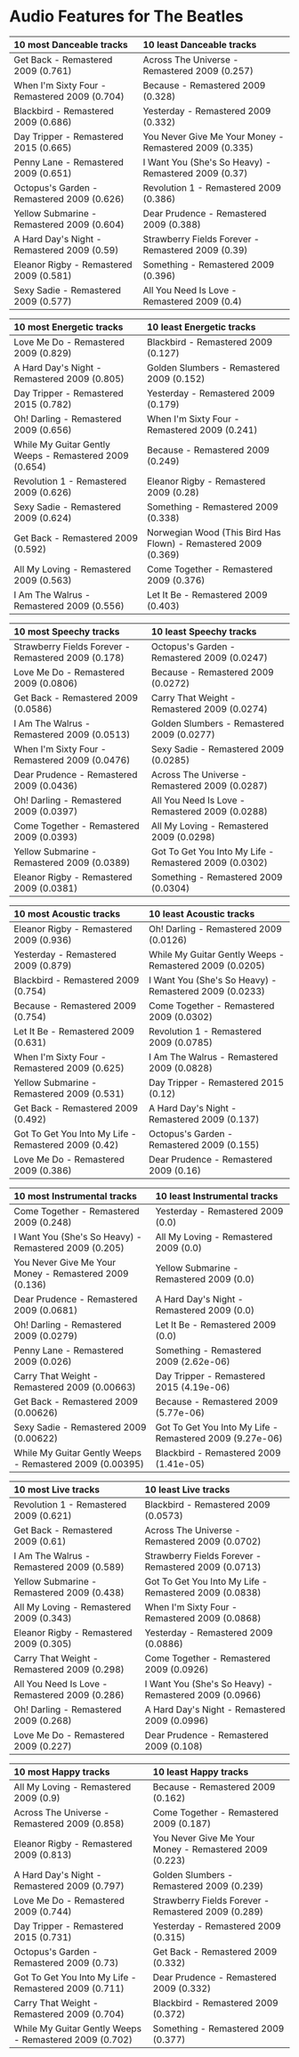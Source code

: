 # Audio Features for The Beatles
| 10 most Danceable tracks | 10 least Danceable tracks |
|:---|:---|
| Get Back - Remastered 2009 (0.761) | Across The Universe - Remastered 2009 (0.257) |
| When I'm Sixty Four - Remastered 2009 (0.704) | Because - Remastered 2009 (0.328) |
| Blackbird - Remastered 2009 (0.686) | Yesterday - Remastered 2009 (0.332) |
| Day Tripper - Remastered 2015 (0.665) | You Never Give Me Your Money - Remastered 2009 (0.335) |
| Penny Lane - Remastered 2009 (0.651) | I Want You (She's So Heavy) - Remastered 2009 (0.37) |
| Octopus's Garden - Remastered 2009 (0.626) | Revolution 1 - Remastered 2009 (0.386) |
| Yellow Submarine - Remastered 2009 (0.604) | Dear Prudence - Remastered 2009 (0.388) |
| A Hard Day's Night - Remastered 2009 (0.59) | Strawberry Fields Forever - Remastered 2009 (0.39) |
| Eleanor Rigby - Remastered 2009 (0.581) | Something - Remastered 2009 (0.396) |
| Sexy Sadie - Remastered 2009 (0.577) | All You Need Is Love - Remastered 2009 (0.4) |

| 10 most Energetic tracks | 10 least Energetic tracks |
|:---|:---|
| Love Me Do - Remastered 2009 (0.829) | Blackbird - Remastered 2009 (0.127) |
| A Hard Day's Night - Remastered 2009 (0.805) | Golden Slumbers - Remastered 2009 (0.152) |
| Day Tripper - Remastered 2015 (0.782) | Yesterday - Remastered 2009 (0.179) |
| Oh! Darling - Remastered 2009 (0.656) | When I'm Sixty Four - Remastered 2009 (0.241) |
| While My Guitar Gently Weeps - Remastered 2009 (0.654) | Because - Remastered 2009 (0.249) |
| Revolution 1 - Remastered 2009 (0.626) | Eleanor Rigby - Remastered 2009 (0.28) |
| Sexy Sadie - Remastered 2009 (0.624) | Something - Remastered 2009 (0.338) |
| Get Back - Remastered 2009 (0.592) | Norwegian Wood (This Bird Has Flown) - Remastered 2009 (0.369) |
| All My Loving - Remastered 2009 (0.563) | Come Together - Remastered 2009 (0.376) |
| I Am The Walrus - Remastered 2009 (0.556) | Let It Be - Remastered 2009 (0.403) |

| 10 most Speechy tracks | 10 least Speechy tracks |
|:---|:---|
| Strawberry Fields Forever - Remastered 2009 (0.178) | Octopus's Garden - Remastered 2009 (0.0247) |
| Love Me Do - Remastered 2009 (0.0806) | Because - Remastered 2009 (0.0272) |
| Get Back - Remastered 2009 (0.0586) | Carry That Weight - Remastered 2009 (0.0274) |
| I Am The Walrus - Remastered 2009 (0.0513) | Golden Slumbers - Remastered 2009 (0.0277) |
| When I'm Sixty Four - Remastered 2009 (0.0476) | Sexy Sadie - Remastered 2009 (0.0285) |
| Dear Prudence - Remastered 2009 (0.0436) | Across The Universe - Remastered 2009 (0.0287) |
| Oh! Darling - Remastered 2009 (0.0397) | All You Need Is Love - Remastered 2009 (0.0288) |
| Come Together - Remastered 2009 (0.0393) | All My Loving - Remastered 2009 (0.0298) |
| Yellow Submarine - Remastered 2009 (0.0389) | Got To Get You Into My Life - Remastered 2009 (0.0302) |
| Eleanor Rigby - Remastered 2009 (0.0381) | Something - Remastered 2009 (0.0304) |

| 10 most Acoustic tracks | 10 least Acoustic tracks |
|:---|:---|
| Eleanor Rigby - Remastered 2009 (0.936) | Oh! Darling - Remastered 2009 (0.0126) |
| Yesterday - Remastered 2009 (0.879) | While My Guitar Gently Weeps - Remastered 2009 (0.0205) |
| Blackbird - Remastered 2009 (0.754) | I Want You (She's So Heavy) - Remastered 2009 (0.0233) |
| Because - Remastered 2009 (0.754) | Come Together - Remastered 2009 (0.0302) |
| Let It Be - Remastered 2009 (0.631) | Revolution 1 - Remastered 2009 (0.0785) |
| When I'm Sixty Four - Remastered 2009 (0.625) | I Am The Walrus - Remastered 2009 (0.0828) |
| Yellow Submarine - Remastered 2009 (0.531) | Day Tripper - Remastered 2015 (0.12) |
| Get Back - Remastered 2009 (0.492) | A Hard Day's Night - Remastered 2009 (0.137) |
| Got To Get You Into My Life - Remastered 2009 (0.42) | Octopus's Garden - Remastered 2009 (0.155) |
| Love Me Do - Remastered 2009 (0.386) | Dear Prudence - Remastered 2009 (0.16) |

| 10 most Instrumental tracks | 10 least Instrumental tracks |
|:---|:---|
| Come Together - Remastered 2009 (0.248) | Yesterday - Remastered 2009 (0.0) |
| I Want You (She's So Heavy) - Remastered 2009 (0.205) | All My Loving - Remastered 2009 (0.0) |
| You Never Give Me Your Money - Remastered 2009 (0.136) | Yellow Submarine - Remastered 2009 (0.0) |
| Dear Prudence - Remastered 2009 (0.0681) | A Hard Day's Night - Remastered 2009 (0.0) |
| Oh! Darling - Remastered 2009 (0.0279) | Let It Be - Remastered 2009 (0.0) |
| Penny Lane - Remastered 2009 (0.026) | Something - Remastered 2009 (2.62e-06) |
| Carry That Weight - Remastered 2009 (0.00663) | Day Tripper - Remastered 2015 (4.19e-06) |
| Get Back - Remastered 2009 (0.00626) | Because - Remastered 2009 (5.77e-06) |
| Sexy Sadie - Remastered 2009 (0.00622) | Got To Get You Into My Life - Remastered 2009 (9.27e-06) |
| While My Guitar Gently Weeps - Remastered 2009 (0.00395) | Blackbird - Remastered 2009 (1.41e-05) |

| 10 most Live tracks | 10 least Live tracks |
|:---|:---|
| Revolution 1 - Remastered 2009 (0.621) | Blackbird - Remastered 2009 (0.0573) |
| Get Back - Remastered 2009 (0.61) | Across The Universe - Remastered 2009 (0.0702) |
| I Am The Walrus - Remastered 2009 (0.589) | Strawberry Fields Forever - Remastered 2009 (0.0713) |
| Yellow Submarine - Remastered 2009 (0.438) | Got To Get You Into My Life - Remastered 2009 (0.0838) |
| All My Loving - Remastered 2009 (0.343) | When I'm Sixty Four - Remastered 2009 (0.0868) |
| Eleanor Rigby - Remastered 2009 (0.305) | Yesterday - Remastered 2009 (0.0886) |
| Carry That Weight - Remastered 2009 (0.298) | Come Together - Remastered 2009 (0.0926) |
| All You Need Is Love - Remastered 2009 (0.286) | I Want You (She's So Heavy) - Remastered 2009 (0.0966) |
| Oh! Darling - Remastered 2009 (0.268) | A Hard Day's Night - Remastered 2009 (0.0996) |
| Love Me Do - Remastered 2009 (0.227) | Dear Prudence - Remastered 2009 (0.108) |

| 10 most Happy tracks | 10 least Happy tracks |
|:---|:---|
| All My Loving - Remastered 2009 (0.9) | Because - Remastered 2009 (0.162) |
| Across The Universe - Remastered 2009 (0.858) | Come Together - Remastered 2009 (0.187) |
| Eleanor Rigby - Remastered 2009 (0.813) | You Never Give Me Your Money - Remastered 2009 (0.223) |
| A Hard Day's Night - Remastered 2009 (0.797) | Golden Slumbers - Remastered 2009 (0.239) |
| Love Me Do - Remastered 2009 (0.744) | Strawberry Fields Forever - Remastered 2009 (0.289) |
| Day Tripper - Remastered 2015 (0.731) | Yesterday - Remastered 2009 (0.315) |
| Octopus's Garden - Remastered 2009 (0.73) | Get Back - Remastered 2009 (0.332) |
| Got To Get You Into My Life - Remastered 2009 (0.711) | Dear Prudence - Remastered 2009 (0.332) |
| Carry That Weight - Remastered 2009 (0.704) | Blackbird - Remastered 2009 (0.372) |
| While My Guitar Gently Weeps - Remastered 2009 (0.702) | Something - Remastered 2009 (0.377) |
